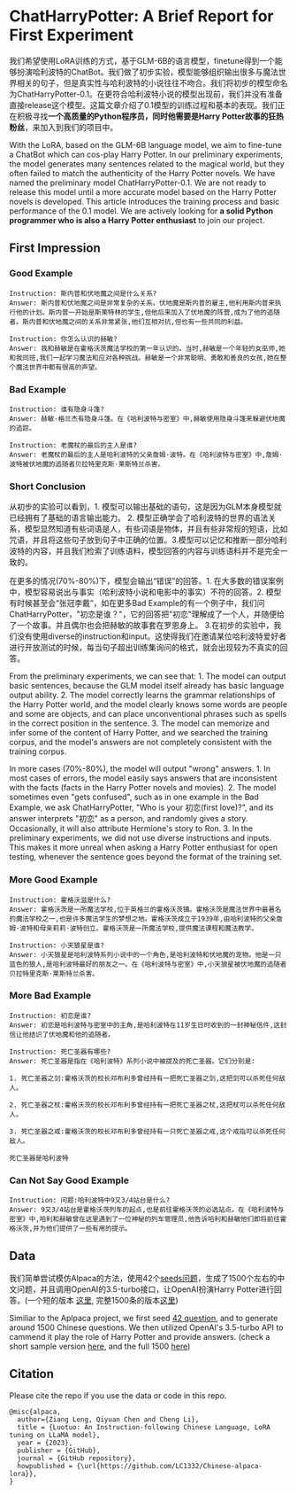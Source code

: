 # ChatHarryPotter: A Brief Report for First Experiment

我们希望使用LoRA训练的方式，基于GLM-6B的语言模型，finetune得到一个能够扮演哈利波特的ChatBot。我们做了初步实验，模型能够组织输出很多与魔法世界相关的句子，但是真实性与哈利波特的小说往往不吻合。我们将初步的模型命名为ChatHarryPotter-0.1。在更符合哈利波特小说的模型出现前，我们并没有准备直接release这个模型。这篇文章介绍了0.1模型的训练过程和基本的表现。我们正在积极寻找**一个高质量的Python程序员，同时他需要是Harry Potter故事的狂热粉丝**，来加入到我们的项目中。

With the LoRA, based on the GLM-6B language model, we aim to fine-tune a ChatBot which can cos-play Harry Potter. In our preliminary experiments, the model generates many sentences related to the magical world, but they often failed to match the authenticity of the Harry Potter novels. We have named the preliminary model ChatHarryPotter-0.1. We are not ready to release this model until a more accurate model based on the Harry Potter novels is developed. This article introduces the training process and basic performance of the 0.1 model. We are actively looking for **a solid Python programmer who is also a Harry Potter enthusiast** to join our project.

## First Impression

### Good Example

```
Instruction: 斯内普和伏地魔之间是什么关系?
Answer: 斯内普和伏地魔之间是非常复杂的关系。伏地魔是斯内普的雇主,他利用斯内普来执行他的计划。斯内普一开始是斯莱特林的学生,但他后来加入了伏地魔的阵营,成为了他的追随者。斯内普和伏地魔之间的关系非常紧张,他们互相对抗,但也有一些共同的利益。
```

```
Instruction: 你怎么认识的赫敏?
Answer: 我和赫敏是在霍格沃茨魔法学校的第一年认识的。当时,赫敏是一个年轻的女巫师,她和我同班,我们一起学习魔法和应对各种挑战。赫敏是一个非常聪明、勇敢和善良的女孩,她在整个魔法世界中都有很高的声望。
```

### Bad Example

```
Instruction: 谁有隐身斗篷?
Answer: 赫敏·格兰杰有隐身斗篷。在《哈利波特与密室》中,赫敏使用隐身斗篷来躲避伏地魔的追踪。
```

```
Instruction: 老魔杖的最后的主人是谁?
Answer: 老魔杖的最后的主人是哈利波特的父亲詹姆·波特。在《哈利波特与密室》中,詹姆·波特被伏地魔的追随者贝拉特里克斯·莱斯特兰杀害。
```

### Short Conclusion

从初步的实验可以看到，1. 模型可以输出基础的语句，这是因为GLM本身模型就已经拥有了基础的语言输出能力。 2. 模型正确学会了哈利波特的世界的语法关系，模型显然知道有些词语是人，有些词语是物体，并且有些非常规的短语，比如咒语，并且将这些句子放到句子中正确的位置。3.模型可以记忆和推断一部分哈利波特的内容，并且我们检索了训练语料，模型回答的内容与训练语料并不是完全一致的。

在更多的情况(70%-80%)下，模型会输出“错误”的回答。1. 在大多数的错误案例中，模型容易说出与事实（哈利波特小说和电影中的事实）不符的回答。2. 模型有时候甚至会“张冠李戴”，如在更多Bad Example的有一个例子中，我们问ChatHarryPotter，"初恋是谁？"，它的回答把"初恋"理解成了一个人，并随便给了一个故事。并且偶尔也会把赫敏的故事套在罗恩身上。 3.在初步的实验中，我们没有使用diverse的instruction和input。这使得我们在邀请某位哈利波特爱好者进行开放测试的时候，每当句子超出训练集询问的格式，就会出现较为不真实的回答。

From the preliminary experiments, we can see that: 1. The model can output basic sentences, because the GLM model itself already has basic language output ability. 2. The model correctly learns the grammar relationships of the Harry Potter world, and the model clearly knows some words are people and some are objects, and can place unconventional phrases such as spells in the correct position in the sentence. 3. The model can memorize and infer some of the content of Harry Potter, and we searched the training corpus, and the model's answers are not completely consistent with the training corpus.

In more cases (70%-80%), the model will output "wrong" answers. 1. In most cases of errors, the model easily says answers that are inconsistent with the facts (facts in the Harry Potter novels and movies). 2. The model sometimes even "gets confused", such as in one example in the Bad Example, we ask ChatHarryPotter, "Who is your 初恋(first love)?", and its answer interprets "初恋" as a person, and randomly gives a story. Occasionally, it will also attribute Hermione's story to Ron. 3. In the preliminary experiments, we did not use diverse instructions and inputs. This makes it more unreal when asking a Harry Potter enthusiast for open testing, whenever the sentence goes beyond the format of the training set.







### More Good Example

```
Instruction: 霍格沃滋是什么?
Answer: 霍格沃茨是一所魔法学校,位于英格兰的霍格沃茨镇。霍格沃茨是魔法世界中最著名的魔法学校之一,也是许多魔法学生的梦想之地。霍格沃茨成立于1939年,由哈利波特的父亲詹姆·波特和母亲莉莉·波特创立。霍格沃茨是一所魔法学校,提供魔法课程和魔法教学。
```

```
Instruction: 小天狼星是谁?
Answer: 小天狼星是哈利波特系列小说中的一个角色,是哈利波特和伏地魔的宠物。他是一只蓝色的狼人,是哈利波特最好的朋友之一。在《哈利波特与密室》中,小天狼星被伏地魔的追随者贝拉特里克斯·莱斯特兰杀害。
```

### More Bad Example

```
Instruction: 初恋是谁?
Answer: 初恋是哈利波特与密室中的主角,是哈利波特在11岁生日时收到的一封神秘信件,这封信让他结识了伏地魔和他的追随者。
```

```
Instruction: 死亡圣器有哪些?
Answer: 死亡圣器是指在《哈利波特》系列小说中被提及的死亡圣器。它们分别是:

1. 死亡圣器之剑:霍格沃茨的校长邓布利多曾经持有一把死亡圣器之剑,这把剑可以杀死任何敌人。

2. 死亡圣器之杖:霍格沃茨的校长邓布利多曾经持有一把死亡圣器之杖,这把杖可以杀死任何敌人。

3. 死亡圣器之戒:霍格沃茨的校长邓布利多曾经持有一只死亡圣器之戒,这个戒指可以杀死任何敌人。

死亡圣器是哈利波特
```

### Can Not Say Good Example

```
Instruction: 问题:哈利波特中9又3/4站台是什么?
Answer: 9又3/4站台是霍格沃茨列车的起点,也是前往霍格沃茨的必选站点。在《哈利波特与密室》中,哈利和赫敏曾在这里遇到了一位神秘的列车管理员,他告诉哈利和赫敏他们即将前往霍格沃茨,并为他们提供了一些有用的提示。
```

## Data


我们简单尝试模仿Alpaca的方法，使用42个[seeds问题](https://github.com/LC1332/CamelBell-Chinese-LoRA/blob/main/data/HarryPotter/seed_tasks.jsonl)，生成了1500个左右的中文问题，并且调用OpenAI的3.5-turbo接口，让OpenAI扮演Harry Potter进行回答。(一个短的版本 [这里](https://github.com/LC1332/CamelBell-Chinese-LoRA/blob/main/data/HarryPotter/sample_output.json), 完整1500条的版本[这里](https://github.com/LC1332/CamelBell-Chinese-LoRA/blob/main/data/HarryPotter/output.json))


Similiar to the Aplpaca project, we first seed [42 question](https://github.com/LC1332/CamelBell-Chinese-LoRA/blob/main/data/HarryPotter/seed_tasks.jsonl), and to generate around 1500 Chinese questions. We then utilized OpenAI's 3.5-turbo API to cammend it play the role of Harry Potter and provide answers. (check a short sample version [here](https://github.com/LC1332/CamelBell-Chinese-LoRA/blob/main/data/HarryPotter/sample_output.json), and the full 1500 [here](https://github.com/LC1332/CamelBell-Chinese-LoRA/blob/main/data/HarryPotter/output.json))





## Citation

Please cite the repo if you use the data or code in this repo.

```
@misc{alpaca,
  author={Ziang Leng, Qiyuan Chen and Cheng Li},
  title = {Luotuo: An Instruction-following Chinese Language, LoRA tuning on LLaMA model},
  year = {2023},
  publisher = {GitHub},
  journal = {GitHub repository},
  howpublished = {\url{https://github.com/LC1332/Chinese-alpaca-lora}},
}
```

